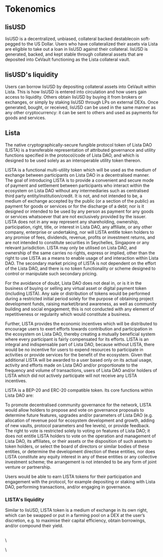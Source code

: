 # Tokenomics

## lisUSD[​](https://helio.money/docs/tokenomics#hay) <a href="#hay" id="hay"></a>

lisUSD is a decentralized, unbiased, collateral backed destablecoin soft-pegged to the US Dollar. Users who have collateralized their assets via Lista are eligible to take out a loan in lisUSD against their collateral. lisUSD is generated, backed, and kept stable through collateral assets that are deposited into CeVault functioning as the Lista collateral vault.

## lisUSD's liquidity[​](https://helio.money/docs/tokenomics#hays-liquidity) <a href="#hays-liquidity" id="hays-liquidity"></a>

Users can borrow lisUSD by depositing collateral assets into CeVault within Lista. This is how lisUSD is entered into circulation and how users gain access to liquidity. Others obtain lisUSD by buying it from brokers or exchanges, or simply by staking lisUSD through LPs on external DEXs. Once generated, bought, or received, lisUSD can be used in the same manner as any other cryptocurrency: it can be sent to others and used as payments for goods and services.

## Lista[​](https://helio.money/docs/tokenomics#helio) <a href="#helio" id="helio"></a>

The native cryptographically-secure fungible protocol token of Lista DAO (LISTA) is a transferable representation of attributed governance and utility functions specified in the protocol/code of Lista DAO, and which is designed to be used solely as an interoperable utility token thereon.

LISTA is a functional multi-utility token which will be used as the medium of exchange between participants on Lista DAO in a decentralised manner. The goal of introducing LISTA is to provide a convenient and secure mode of payment and settlement between participants who interact within the ecosystem on Lista DAO without any intermediaries such as centralised third party entity/institution/credit. It is not, and not intended to be, a medium of exchange accepted by the public (or a section of the public) as payment for goods or services or for the discharge of a debt; nor is it designed or intended to be used by any person as payment for any goods or services whatsoever that are not exclusively provided by the issuer. LISTA does not in any way represent any shareholding, ownership, participation, right, title, or interest in Lista DAO, any affiliate, or any other company, enterprise or undertaking, nor will LISTA entitle token holders to any promise of fees, dividends, revenue, profits or investment returns, and are not intended to constitute securities in Seychelles, Singapore or any relevant jurisdiction. LISTA may only be utilised on Lista DAO, and ownership of the same carries no rights, express or implied, other than the right to use LISTA as a means to enable usage of and interaction within Lista DAO. The secondary market pricing of LISTA is not dependent on the effort of the Lista DAO, and there is no token functionality or scheme designed to control or manipulate such secondary pricing.

For the avoidance of doubt, Lista DAO does not deal in, or is it in the business of buying or selling any virtual asset or digital payment token (including LISTA). Any sale or distribution of tokens would be performed during a restricted initial period solely for the purpose of obtaining project development funds, raising market/brand awareness, as well as community building and social engagement; this is not conducted with any element of repetitiveness or regularity which would constitute a business.

Further, LISTA provides the economic incentives which will be distributed to encourage users to exert efforts towards contribution and participation in the ecosystem on Lista DAO, thereby creating a mutually beneficial system where every participant is fairly compensated for its efforts. LISTA is an integral and indispensable part of Lista DAO, because without LISTA, there would be no incentive for users to expend resources to participate in activities or provide services for the benefit of the ecosystem. Given that additional LISTA will be awarded to a user based only on its actual usage, activity and efforts made on Lista DAO and/or proportionate to the frequency and volume of transactions, users of Lista DAO and/or holders of LISTA which did not actively participate will not receive any LISTA incentives.

LISTA is a BEP-20 and ERC-20 compatible token. Its core functions within Lista DAO are:

To promote decentralised community governance for the network, LISTA would allow holders to propose and vote on governance proposals to determine future features, upgrades and/or parameters of Lista DAO (e.g. allocation of revenue pool for ecosystem development and growth, adding of new vaults, protocol parameters and fee levels), or provide feedback. The right to vote is restricted solely to voting on features of Lista DAO; it does not entitle LISTA holders to vote on the operation and management of Lista DAO, its affiliates, or their assets or the disposition of such assets to token holders, or select the board of directors or similar bodies of these entities, or determine the development direction of these entities, nor does LISTA constitute any equity interest in any of these entities or any collective investment scheme; the arrangement is not intended to be any form of joint venture or partnership.

Users would be able to earn LISTA tokens for their participation and engagement with the protocol, for example depositing or staking with Lista DAO, performing transactions, and/or engaging in governance.

### LISTA's liquidity[​](https://helio.money/docs/tokenomics#helios-liquidity) <a href="#helios-liquidity" id="helios-liquidity"></a>

Similar to lisUSD, LISTA token is a medium of exchange in its own right, which can be swapped or put in a farming pool on a DEX at the user’s discretion, e.g. to maximise their capital efficiency, obtain borrowings, and/or compound their yield.

\
\


\
